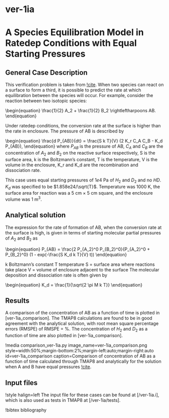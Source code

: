 # ver-1ia

# A Species Equilibration Model in Ratedep Conditions with Equal Starting Pressures

## General Case Description

<!-- All necessary equations -->
This verification problem is taken from [!cite](ambrosek2008verification). When two species can react on a surface to form a third, it is possible to predict the rate at which equilibration between the species will occur. For example, consider the reaction between two isotopic species:

\begin{equation}
\frac{1}{2} A_2 + \frac{1}{2} B_2 \rightleftharpoons AB.
\end{equation}

Under ratedep conditions, the conversion rate at the surface is higher than the rate in enclosure. The pressure of AB is described by

\begin{equation}
\frac{d P_{AB}}{dt} = \frac{S k T}{V} (2 K_r C_A C_B - K_d P_{AB}),
\end{equation}
where $P_{AB}$ is the pressure of AB, $C_A$ and $C_B$ are the concentration of $A_2$ and $B_2$ on the reactive surface respectively, S is the surface area, k is the Boltzmann’s constant, T is the temperature, V is the volume in the enclosure, K_r and K_d are the recombination and dissociation rate.

<!-- Detail parameters -->
This case uses equal starting pressures of $1e4$ Pa of $H_2$ and $D_2$ and no $HD$. $K_d$ was specified to be $1.858e24/\sqrt{T}$. Temperature was 1000 K, the surface area for reaction was a 5 cm $\times$ 5 cm square, and the enclosure volume was 1 m$^3$.


## Analytical solution
<!-- introduce the analytical equation and explain -->

The expression for the rate of formation of AB, when the conversion rate at the surface is high, is given in terms of starting molecular partial pressures of $A_2$ and $B_2$ as

\begin{equation}
P_{AB}  = \frac{2 P_{A_2}^0 P_{B_2}^0}{P_{A_2}^0 + P_{B_2}^0} (1 - exp(-\frac{S K_d k T}{V} t))
\end{equation}

<!-- Table for parameters -->
k Boltzmann’s constant
T temperature
S = surface area where reactions take place
V = volume of enclosure adjacent to the surface
The molecular deposition and dissociation rate is often given by

\begin{equation}
K_d  = \frac{1}{\sqrt{2 \pi M k T}}
\end{equation}



## Results

<!-- introduce the numerical result and compare the figures between analytical and results -->

A comparison of the concentration of AB as a function of time is plotted in [ver-1ia_comparison]. The TMAP8 calculations are found to be in good agreement with the analytical solution, with root mean square percentage errors (RMSPE) of RMSPE =  %. The concentration of $H_2$ and $D_2$ as a function of time are also plotted in [ver-1ia_comparison].

!media comparison_ver-1ia.py
       image_name=ver-1ia_comparison.png
       style=width:50%;margin-bottom:2%;margin-left:auto;margin-right:auto
       id=ver-1ia_comparison
       caption=Comparison of concentration of AB as a function of time calculated through TMAP8 and analytically for the solution when A and B have equal pressures [!cite](ambrosek2008verification).

## Input files

!style halign=left
The input file for these cases can be found at [/ver-1ia.i], which is also used as tests in TMAP8 at [/ver-1ia/tests].

!bibtex bibliography
